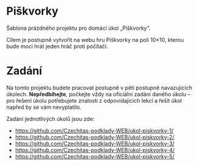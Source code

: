 # Piškvorky
Šablona prázdného projektu pro domácí úkol „Piškvorky“.

Cílem je postupně vytvořit na webu hru Piškvorky na poli 10×10, kterou bude moci hrát jeden hráč proti počítači.

# Zadání
Na tomto projektu budete pracovat postupně v pěti postupně navazujících úkolech. **Nepředbíhejte**, počkejte vždy na oficiální zadání daného úkolu – pro řešení úkolu potřebujete znalosti z odpovídajících lekcí a řešit úkol napřed by se vám nevyplatilo.

Zadání jednotlivých úkolů jsou zde:

* https://github.com/Czechitas-podklady-WEB/ukol-piskvorky-1/
* https://github.com/Czechitas-podklady-WEB/ukol-piskvorky-2/
* https://github.com/Czechitas-podklady-WEB/ukol-piskvorky-3/
* https://github.com/Czechitas-podklady-WEB/ukol-piskvorky-4/
* https://github.com/Czechitas-podklady-WEB/ukol-piskvorky-5/
